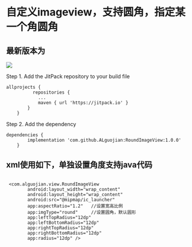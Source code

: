 # 自定义imageview，支持圆角，指定某一个角圆角

## 最新版本为
[![](https://jitpack.io/v/ALguojian/RoundImageView.svg)](https://jitpack.io/#ALguojian/RoundImageView)

Step 1. Add the JitPack repository to your build file
```
allprojects {
          repositories {
            ...
            maven { url 'https://jitpack.io' }
        }
    }
```

Step 2. Add the dependency
```
dependencies {
        implementation 'com.github.ALguojian:RoundImageView:1.0.0'
    }
```


## xml使用如下，单独设置角度支持java代码

```

 <com.alguojian.view.RoundImageView
        android:layout_width="wrap_content"
        android:layout_height="wrap_content"
        android:src="@mipmap/ic_launcher"
        app:aspectRatio="1.2"   //设置宽高比例
        app:imgType="round"     //设置圆角，默认圆形
        app:leftTopRadius="12dp"
        app:leftBottomRadius="12dp"
        app:rightTopRadius="12dp"
        app:rightBottomRadius="12dp"
        app:radius="12dp" />

```